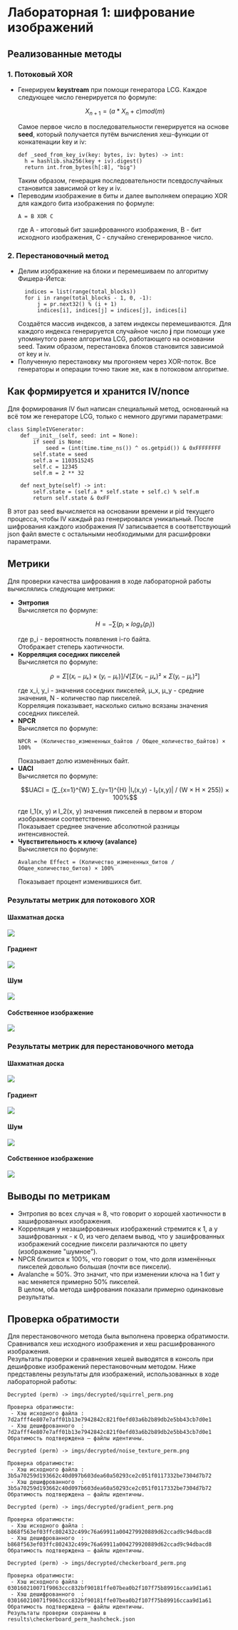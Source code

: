 # Лабораторная 1: шифрование изображений

## Реализованные методы

### 1. Потоковый XOR
- Генерируем **keystream** при помощи генератора LCG. Каждое следующее число генерируется по формуле:
  ```math
  X_{n+1}=(a*X_n+c)mod(m)
  ```
  Самое первое число в последовательности генерируется на основе **seed**, который получается путём вычисления хеш-функции от конкатенации key и iv:
  ```
  def _seed_from_key_iv(key: bytes, iv: bytes) -> int:
    h = hashlib.sha256(key + iv).digest()
    return int.from_bytes(h[:8], "big")
  ```
  Таким образом, генерация последовательности псевдослучайных становится зависимой от key и iv.
- Переводим изображение в биты и далее выполняем операцию XOR для каждого бита изображения по формуле:
  ```
  A = B XOR C
  ```
  где A - итоговый бит зашифрованного изображения, B - бит исходного изображения, C - случайно сгенерированное число.

### 2. Перестановочный метод
- Делим изображение на блоки и перемешиваем по алгоритму Фишера-Йетса:
  ```
    indices = list(range(total_blocks))
    for i in range(total_blocks - 1, 0, -1):
        j = pr.next32() % (i + 1)
        indices[i], indices[j] = indices[j], indices[i]
  ```
  Создаётся массив индексов, а затем индексы перемешиваются. Для каждого индекса генерируется случайное число **j** при помощи уже упомянутого ранее алгоритма LCG, работающего на основании seed. Таким образом, перестановка блоков становится зависимой от key и iv.
- Полученную перестановку мы прогоняем через XOR-поток. Все генераторы и операции точно такие же, как в потоковом алгоритме.

## Как формируется и хранится IV/nonce
Для формирования IV был написан специальный метод, основанный на всё том же генераторе LCG, только с немного другими параметрами:
```
class SimpleIVGenerator:
    def __init__(self, seed: int = None):
        if seed is None:
            seed = (int(time.time_ns()) ^ os.getpid()) & 0xFFFFFFFF
        self.state = seed
        self.a = 1103515245
        self.c = 12345
        self.m = 2 ** 32

    def next_byte(self) -> int:
        self.state = (self.a * self.state + self.c) % self.m
        return self.state & 0xFF
```
В этот раз seed вычисляется на основании времени и pid текущего процесса, чтобы IV каждый раз генерировался уникальный. 
После шифрования каждого изображения IV записывается в соответствующий json файл вместе с остальными необходимыми для расшифровки параметрами.

## Метрики
Для проверки качества шифрования в ходе лабораторной работы вычислялись следующие метрики:
- **Энтропия**\
  Вычисляется по формуле:
  ```math
  H = -∑(p_i × log₂(p_i))
  ```
  где p_i - вероятность появления i-го байта.\
  Отображает степерь хаотичности.
- **Корреляция соседних пикселей**\
  Вычисляется по формуле:
  ```math
  ρ = Σ[(xᵢ - μₓ) × (yᵢ - μᵧ)] / √[Σ(xᵢ - μₓ)² × Σ(yᵢ - μᵧ)²]
  ```
  где x_i, y_i - значения соседних пикселей, μ_x, μ_y - средние значения, N - количество пар пикселей.\
  Корреляция показывает, насколько сильно всязаны значения соседних пикселей.
- **NPCR**\
  Вычисляется по формуле:
  ```
  NPCR = (Количество_измененных_байтов / Общее_количество_байтов) × 100%
  ```
  Показывает долю изменённых байт.
- **UACI**\
  Вычисляется по формуле:
  ```math
  UACI = (∑_{x=1}^{W} ∑_{y=1}^{H} |I₁(x,y) - I₂(x,y)| / (W × H × 255)) × 100%
  ```
  где I_1(x, y) и I_2(x, y) значения пикселей в первом и втором изображении соответственно.\
  Показывает среднее значение абсолютной разницы интенсивностей.
- **Чувствительность к ключу (avalance)**\
  Вычисляется по формуле:
  ```
  Avalanche Effect = (Количество_измененных_битов / Общее_количество_битов) × 100%
  ```
  Показывает процент изменившихся бит.

### Результаты метрик для потокового XOR
#### Шахматная доска
![](results/summary/checkerboard_stream_summary.png)
#### Градиент
![](results/summary/gradient_stream_summary.png)
#### Шум
![](results/summary/noise_texture_stream_summary.png)
#### Собственное изображение
![](results/summary/squirrel_stream_summary.png)

### Результаты метрик для перестановочного метода
#### Шахматная доска
![](results/summary/checkerboard_perm_summary.png)
#### Градиент
![](results/summary/gradient_perm_summary.png)
#### Шум
![](results/summary/noise_texture_perm_summary.png)
#### Собственное изображение
![](results/summary/squirrel_perm_summary.png)

## Выводы по метрикам
- Энтропия во всех случая ≈ 8, что говорит о хорошей хаотичности в зашифрованных изображения.
- Корреляция у незашифрованных изображений стремится к 1, а у зашифрованных - к 0, из чего делаем вывод, что у зашифрованных изображений соседние пиксели различаются по цвету (изображение "шумное").
- NPCR близится к 100%, что говорит о том, что доля изменённых пикселей довольно большая (почти все пиксели).
- Avalanche ≈ 50%. Это значит, что при изменении ключа на 1 бит у нас меняется примерно 50% пикселей.\
В целом, оба метода шифрования показали примерно одинаковые результаты.

## Проверка обратимости
Для перестановочного метода была выполнена проверка обратимости. Сравнивался хеш исходного изображения и хеш расшифрованного изображения.\
Результаты проверки и сравнения хешей выводятся в консоль при дешифровке изображений перестановочным методом. Ниже представлены результаты для изображений, использованных в ходе лабораторной работы:
```
Decrypted (perm) -> imgs/decrypted/squirrel_perm.png

Проверка обратимости:
 - Хэш исходного файла : 7d2afff4e807e7aff01b13e7942842c821f0efd03a6b2b89db2e5bb43cb7d0e1
 - Хэш дешифрованного  : 7d2afff4e807e7aff01b13e7942842c821f0efd03a6b2b89db2e5bb43cb7d0e1
Обратимость подтверждена — файлы идентичны.
```
```
Decrypted (perm) -> imgs/decrypted/noise_texture_perm.png

Проверка обратимости:
 - Хэш исходного файла : 3b5a70259d193662c40d097b603dea60a50293ce2c051f0117332be7304d7b72
 - Хэш дешифрованного  : 3b5a70259d193662c40d097b603dea60a50293ce2c051f0117332be7304d7b72
Обратимость подтверждена — файлы идентичны.
```
```
Decrypted (perm) -> imgs/decrypted/gradient_perm.png

Проверка обратимости:
 - Хэш исходного файла : b868f563ef03ffc802432c499c76a69911a004279920889d62ccad9c94dbacd8
 - Хэш дешифрованного  : b868f563ef03ffc802432c499c76a69911a004279920889d62ccad9c94dbacd8
Обратимость подтверждена — файлы идентичны.
```
```
Decrypted (perm) -> imgs/decrypted/checkerboard_perm.png

Проверка обратимости:
 - Хэш исходного файла : 030160210071f9063ccc832bf90181ffe07bea0b2f107f75b89916ccaa9d1a61
 - Хэш дешифрованного  : 030160210071f9063ccc832bf90181ffe07bea0b2f107f75b89916ccaa9d1a61
Обратимость подтверждена — файлы идентичны.
Результаты проверки сохранены в results\checkerboard_perm_hashcheck.json
```






  
  
